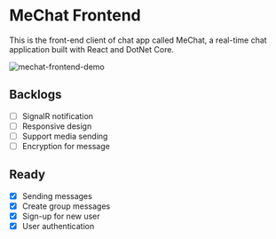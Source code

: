 # MeChat Frontend

This is the front-end client of chat app called MeChat, a real-time chat application built with React and DotNet Core. 

![mechat-frontend-demo](https://github.com/haidanglevn/mechat-frontend/assets/24937536/c4ed0fc5-7f96-4f5f-86f1-040726691a9c)

## Backlogs

- [ ] SignalR notification
- [ ] Responsive design
- [ ] Support media sending
- [ ] Encryption for message

## Ready

- [x] Sending messages
- [x] Create group messages
- [x] Sign-up for new user
- [x] User authentication
